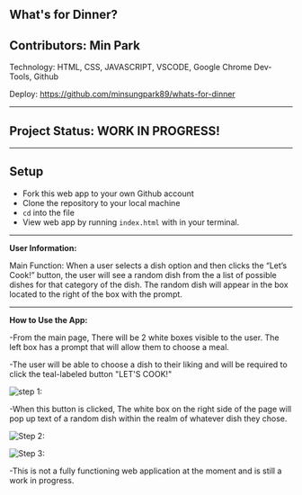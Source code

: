 ## What's for Dinner?

## Contributors: Min Park

Technology: HTML, CSS, JAVASCRIPT, VSCODE, Google Chrome Dev-Tools, Github

Deploy:
https://github.com/minsungpark89/whats-for-dinner
___________________________________________________________________________________________________________________________
## Project Status: WORK IN PROGRESS!
___________________________________________________________________________________________________________________________
## Setup

- Fork this web app to your own Github account
- Clone the repository to your local machine
- `cd` into the file
- View web app by running `index.html` with in your terminal.
___________________________________________________________________________________________________________________________
**User Information:**

Main Function: When a user selects a dish option and then clicks the “Let’s Cook!” button, the user will see a random dish from the a list of possible dishes for that category of the dish.  The random dish will appear in the box located to the right of the box with the prompt.
___________________________________________________________________________________________________________________________
**How to Use the App:**

-From the main page, There will be 2 white boxes visible to the user.  The left box has a prompt that will allow them to choose a meal. 

-The user will be able to choose a dish to their liking and will be required to click the teal-labeled button "LET'S COOK!"


![step 1:](https://user-images.githubusercontent.com/39206140/126923202-842235f8-dd85-487b-80f6-8c6f39034503.png)

 
-When this button is clicked, The white box on the right side of the page will pop up text of a random dish within the realm of whatever dish they chose.

![Step 2:](https://user-images.githubusercontent.com/39206140/126923310-68f1e6a4-ebdc-4c94-b7d2-99c282fe8bb7.png)


![Step 3:](https://user-images.githubusercontent.com/39206140/126923370-b7220ee3-58ac-4694-83ad-e276aabf4373.png)

-This is not a fully functioning web application at the moment and is still a work in progress.  
